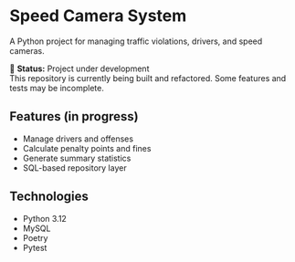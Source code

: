 # Speed Camera System

A Python project for managing traffic violations, drivers, and speed cameras.

🚧 **Status:** Project under development  
This repository is currently being built and refactored. Some features and tests may be incomplete.

## Features (in progress)
- Manage drivers and offenses
- Calculate penalty points and fines
- Generate summary statistics
- SQL-based repository layer

## Technologies
- Python 3.12
- MySQL
- Poetry
- Pytest